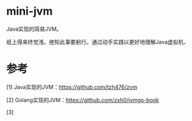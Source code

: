# mini-jvm

Java实现的简易JVM。

纸上得来终觉浅，绝知此事要躬行。通过动手实践以更好地理解Java虚拟机、

# 参考

[1] Java实现的JVM：https://github.com/tzh476/zvm

[2] Golang实现的JVM：https://github.com/zxh0/jvmgo-book

[3]